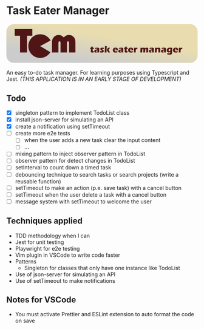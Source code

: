 # Task Eater Manager

![Task Eater Manager banner](https://github.com/darellanodev/task-eater-manager/blob/main/img/github_readme/banner.png?raw=true)

An easy to-do task manager. For learning purposes using Typescript and Jest. _(THIS APPLICATION IS IN AN EARLY STAGE OF DEVELOPMENT)_

## Todo

- [x] singleton pattern to implement TodoList class
- [x] install json-server for simulating an API
- [x] create a notification using setTimeout
- [ ] create more e2e tests
  - [ ] when the user adds a new task clear the input content
  - [ ] ...
- [ ] mixing pattern to inject observer pattern in TodoList
- [ ] observer pattern for detect changes in TodoList
- [ ] setInterval to count down a timed task
- [ ] debouncing technique to search tasks or search projects (write a reusable function)
- [ ] setTimeout to make an action (p.e. save task) with a cancel button
- [ ] setTimeout when the user delete a task with a cancel button
- [ ] message system with setTimeout to welcome the user

## Techniques applied

- TDD methodology when I can
- Jest for unit testing
- Playwright for e2e testing
- Vim plugin in VSCode to write code faster
- Patterns
  - Singleton for classes that only have one instance like TodoList
- Use of json-server for simulating an API
- Use of setTimeout to make notifications

## Notes for VSCode

- You must activate Prettier and ESLint extension to auto format the code on save
